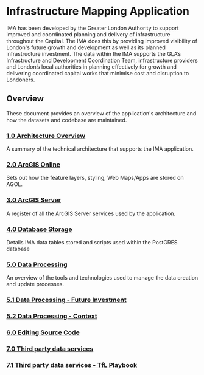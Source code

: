 # Infrastructure Mapping Application

IMA has been developed by the Greater London Authority to support improved and coordinated planning and delivery of infrastructure throughout the Capital. The IMA does this by providing improved visibility of London's future growth and development as well as its planned infrastructure investment. The data within the IMA supports the GLA’s Infrastructure and Development Coordination Team, infrastructure providers and London’s local authorities in planning effectively for growth and delivering coordinated capital works that minimise cost and disruption to Londoners.


## Overview

These document provides an overview of the application's architecture and how the datasets and codebase are maintained. 

### [1.0 Architecture Overview](https://github.com/alewisGLA/ima_docs/blob/master/1.0%20Architecture%20Overview.md)

A summary of the technical architecture that supports the IMA application.

### [2.0 ArcGIS Online](https://github.com/alewisGLA/ima_docs/blob/master/2.0%20ArcGIS%20Online.md)

Sets out how the feature layers, styling, Web Maps/Apps are stored on AGOL.

### [3.0 ArcGIS Server](https://github.com/alewisGLA/ima_docs/blob/master/3.0%20ArcGIS%20Server.md)

A register of all the ArcGIS Server services used by the application.

### [4.0 Database Storage](https://github.com/alewisGLA/ima_docs/blob/master/4.0%20Database%20Storage.md)

Details IMA data tables stored and scripts used within the PostGRES database

### [5.0 Data Processing](https://github.com/alewisGLA/ima_docs/blob/master/5.0%20Data%20Processing.md)

An overview of the tools and technologies used to manage the data creation and update processes.

### [5.1 Data Processing - Future Investment](https://github.com/alewisGLA/ima_docs/blob/master/5.1%20Data%20Processing%20-%20Future%20Investment.md)

### [5.2 Data Processing - Context](https://github.com/alewisGLA/ima_docs/blob/master/5.2%20Data%20Processing%20-%20Context.md)

### [6.0 Editing Source Code](https://github.com/alewisGLA/ima_docs/blob/master/6.0%20Editing%20Source%20Code.md)

### [7.0 Third party data services](https://github.com/alewisGLA/ima_docs/blob/master/7.0%20Third%20Party%20Data%20Services.md)

### [7.1 Third party data services - TfL Playbook](https://github.com/alewisGLA/ima_docs/blob/master/7.0%20Third%20Party%20Data%20Services%20-%20TfL%20Playbook.md)
